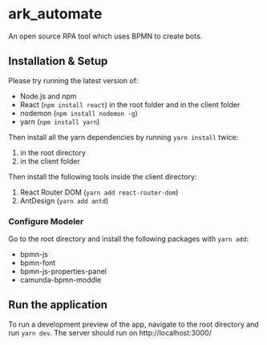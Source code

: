 # ark_automate

An open source RPA tool which uses BPMN to create bots.

## Installation & Setup

Please try running the latest version of:

- Node.js and npm
- React (`npm install react`) in the root folder and in the client folder
- nodemon (`npm install nodemon -g`)
- yarn (`npm install yarn`)

Then install all the yarn dependencies by running `yarn install` twice:

1. in the root directory
2. in the client folder

Then install the following tools inside the client directory:

1. React Router DOM (`yarn add react-router-dom`)
2. AntDesign (`yarn add antd`)

### Configure Modeler

Go to the root directory and install the following packages with `yarn add`:

- bpmn-js
- bpmn-font
- bpmn-js-properties-panel
- camunda-bpmn-moddle

## Run the application

To run a development preview of the app, navigate to the root directory and run `yarn dev`.
The server should run on http://localhost:3000/
